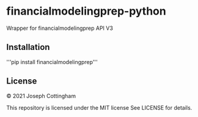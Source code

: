 # financialmodelingprep-python
Wrapper for financialmodelingprep API V3

## Installation
'''pip install financialmodelingprep'''

## License

© 2021 Joseph Cottingham

This repository is licensed under the MIT license
See LICENSE for details.